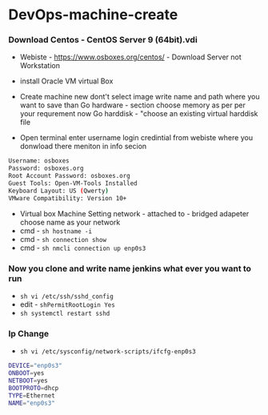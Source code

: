 # DevOps-machine-create

### Download Centos - CentOS Server 9 (64bit).vdi
 - Webiste - https://www.osboxes.org/centos/ - Download Server not Workstation
 - install Oracle VM virtual Box
 - Create machine new dont't select image write name and path where you want to save than
   Go hardware - section choose memory as per per your requrement now Go harddisk - "choose an existing virtual harddisk file

- Open terminal enter username login credintial from webiste where you donwload there meniton in info secion
```sh
Username: osboxes
Password: osboxes.org
Root Account Password: osboxes.org
Guest Tools: Open-VM-Tools Installed
Keyboard Layout: US (Qwerty)
VMware Compatibility: Version 10+
```

- Virtual box Machine Setting network - attached to - bridged adapeter choose name as your network
- cmd - ```sh hostname -i```
- cmd - ```sh connection show ```
- cmd - ```sh nmcli connection up enp0s3 ```

### Now you clone and write name jenkins what ever you want to run
- ```sh vi /etc/ssh/sshd_config```
- edit - ```shPermitRootLogin Yes```
- ```sh systemctl restart sshd```

### Ip Change
- ```sh vi /etc/sysconfig/network-scripts/ifcfg-enp0s3```
```sh
DEVICE="enp0s3"
ONBOOT=yes
NETBOOT=yes
BOOTPROTO=dhcp
TYPE=Ethernet
NAME="enp0s3"
```



